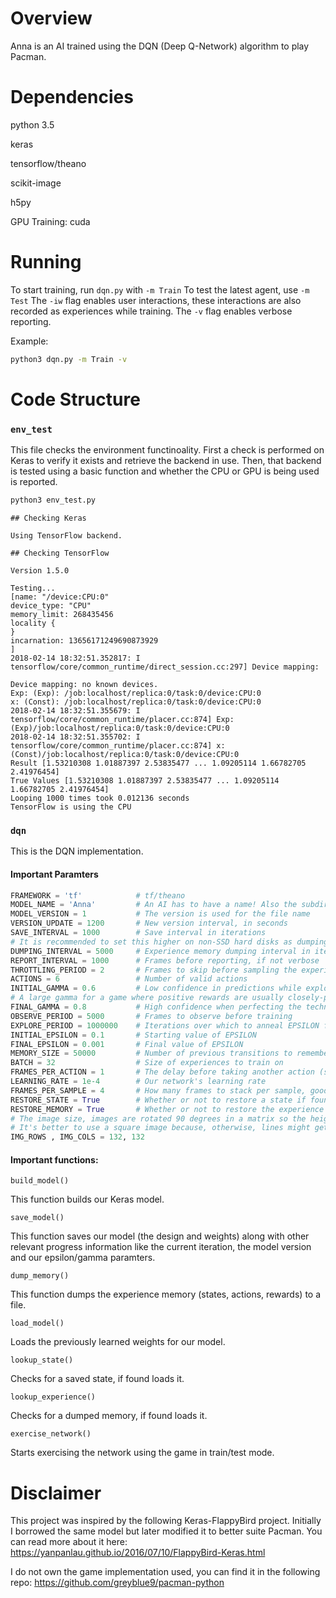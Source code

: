 # Overview
Anna is an AI trained using the DQN (Deep Q-Network) algorithm to play Pacman.

# Dependencies

python 3.5

keras

tensorflow/theano

scikit-image

h5py

GPU Training:
cuda

# Running
To start training, run `dqn.py` with `-m Train`
To test the latest agent, use `-m Test`
The `-iw` flag enables user interactions, these interactions are also recorded as experiences while training.
The `-v` flag enables verbose reporting.

Example:
```sh
python3 dqn.py -m Train -v
```

# Code Structure

### `env_test`

This file checks the environment functinoality. First a check is performed on Keras to verify it exists and retrieve the backend in use. Then, that backend is tested using a basic function and whether the CPU or GPU is being used is reported.

```sh
python3 env_test.py
```

```
## Checking Keras

Using TensorFlow backend.

## Checking TensorFlow

Version 1.5.0

Testing...
[name: "/device:CPU:0"
device_type: "CPU"
memory_limit: 268435456
locality {
}
incarnation: 13656171249690873929
]
2018-02-14 18:32:51.352817: I tensorflow/core/common_runtime/direct_session.cc:297] Device mapping:

Device mapping: no known devices.
Exp: (Exp): /job:localhost/replica:0/task:0/device:CPU:0
x: (Const): /job:localhost/replica:0/task:0/device:CPU:0
2018-02-14 18:32:51.355679: I tensorflow/core/common_runtime/placer.cc:874] Exp: (Exp)/job:localhost/replica:0/task:0/device:CPU:0
2018-02-14 18:32:51.355702: I tensorflow/core/common_runtime/placer.cc:874] x: (Const)/job:localhost/replica:0/task:0/device:CPU:0
Result [1.53210308 1.01887397 2.53835477 ... 1.09205114 1.66782705 2.41976454]
True Values [1.53210308 1.01887397 2.53835477 ... 1.09205114 1.66782705 2.41976454]
Looping 1000 times took 0.012136 seconds
TensorFlow is using the CPU
```

### `dqn`

This is the DQN implementation.

#### Important Paramters

```py
FRAMEWORK = 'tf'            # tf/theano
MODEL_NAME = 'Anna'         # An AI has to have a name! Also the subdirectory name
MODEL_VERSION = 1           # The version is used for the file name
VERSION_UPDATE = 1200       # New version interval, in seconds
SAVE_INTERVAL = 1000        # Save interval in iterations
# It is recommended to set this higher on non-SSD hard disks as dumping is expensive
DUMPING_INTERVAL = 5000     # Experience memory dumping interval in iterations
REPORT_INTERVAL = 1000      # Frames before reporting, if not verbose
THROTTLING_PERIOD = 2       # Frames to skip before sampling the experience log and training again
ACTIONS = 6                 # Number of valid actions
INITIAL_GAMMA = 0.6         # Low confidence in predictions while exploring
# A large gamma for a game where positive rewards are usually closely-packed can eventually cause an overflow
FINAL_GAMMA = 0.8           # High confidence when perfecting the technique
OBSERVE_PERIOD = 5000       # Frames to observe before training
EXPLORE_PERIOD = 1000000    # Iterations over which to anneal EPSILON from initial to final
INITIAL_EPSILON = 0.1       # Starting value of EPSILON
FINAL_EPSILON = 0.001       # Final value of EPSILON
MEMORY_SIZE = 50000         # Number of previous transitions to remember
BATCH = 32                  # Size of experiences to train on
FRAMES_PER_ACTION = 1       # The delay before taking another action (set to 1 for no delay)
LEARNING_RATE = 1e-4        # Our network's learning rate
FRAMES_PER_SAMPLE = 4       # How many frames to stack per sample, good for detecting time-based amounts like velocity
RESTORE_STATE = True        # Whether or not to restore a state if found
RESTORE_MEMORY = True       # Whether or not to restore the experience memory if found
# The image size, images are rotated 90 degrees in a matrix so the height is rows and the width is columns
# It's better to use a square image because, otherwise, lines might get jagged or completely disappear while resizing
IMG_ROWS , IMG_COLS = 132, 132
```

#### Important functions:

`build_model()`

This function builds our Keras model.

`save_model()`

This function saves our model (the design and weights) along with other relevant progress information like the current iteration, the model version and our epsilon/gamma paramters.

`dump_memory()`

This function dumps the experience memory (states, actions, rewards) to a file.

`load_model()`

Loads the previously learned weights for our model.

`lookup_state()`

Checks for a saved state, if found loads it.

`lookup_experience()`

Checks for a dumped memory, if found loads it.

`exercise_network()`

Starts exercising the network using the game in train/test mode.

# Disclaimer
This project was inspired by the following Keras-FlappyBird project. Initially I borrowed the same model but later modified it to better suite Pacman. You can read more about it here:
https://yanpanlau.github.io/2016/07/10/FlappyBird-Keras.html

I do not own the game implementation used, you can find it in the following repo:
https://github.com/greyblue9/pacman-python
